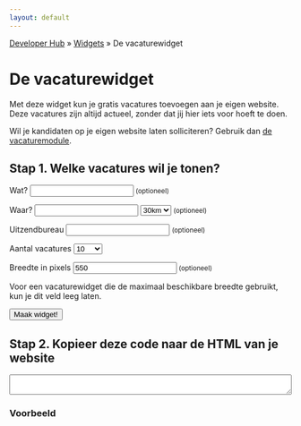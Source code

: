 ```yaml
---
layout: default
---
```


[Developer Hub](/) &raquo; [Widgets](/widgets/) &raquo; De vacaturewidget

# De vacaturewidget

Met deze widget kun je gratis vacatures toevoegen aan je eigen website. Deze vacatures zijn altijd actueel, zonder dat jij hier iets voor hoeft te doen.

Wil je kandidaten op je eigen website laten solliciteren? Gebruik dan [de vacaturemodule](/vacaturemodule.html).

## Stap 1. Welke vacatures wil je tonen?

<form>

  <p>
    <label for="s">Wat?</label>
    <input type="text" name="s" id="s" />
    <small>(optioneel)</small>
  </p>

  <p>
    <label for="p">Waar?</label>
    <input type="text" name="p" id="p" />
    <select name="rad" id="rad">
      <option value="5">5km</option>
      <option value="10">10km</option>
      <option value="30" selected>30km</option>
      <option value="50">50km</option>
      <option value="Alles">Alles</option>
    </select>
    <small>(optioneel)</small>
  </p>

  <p>
    <label for="r">Uitzendbureau</label>
    <input type="text" name="r" id="r" />
    <small>(optioneel)</small>
  </p>

  <p>
    <label for="l">Aantal vacatures</label>
    <select name="l" id="l">
      <option value="5">5</option>
      <option value="10" selected>10</option>
      <option value="15">15</option>
      <option value="">Alles</option>
    </select>
  </p>

  <div>
    <label for="w">Breedte in pixels</label>
    <input type="text" name="w" id="w" value="550" />
    <small>(optioneel)</small>
  </div>

  <p>
    Voor een vacaturewidget die de maximaal beschikbare breedte gebruikt, kun je dit veld leeg laten.
  </p>

  <p>
    <input type="submit" value="Maak widget!" />
  </p>

</form>

<div id="code" class="hidden">
  <h2>Stap 2. Kopieer deze code naar de HTML van je website</h2>

  <textarea id="code-body" onclick="this.focus();this.select();" style="width:100%;"></textarea>
</div>

<div id="example" class="hidden">
  <h3>Voorbeeld</h3>

  <div id="example-body"></div>
</div>

<script src="/javascripts/URI.js"></script>
<script src="/javascripts/OutputBuffer.js"></script>
<script src="/javascripts/jobwidget.js"></script>
